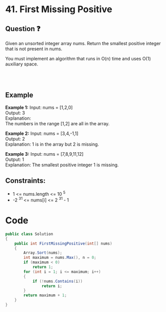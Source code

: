 # 41. First Missing Positive
## Question ❓ <br>
Given an unsorted integer array nums. Return the smallest positive integer that is not present in nums.

You must implement an algorithm that runs in O(n) time and uses O(1) auxiliary space.

<br><br>

## Example

__Example 1:__
Input: nums = [1,2,0]   
Output: 3     
Explanation:   
The numbers in the range [1,2] are all in the array.
<br>

__Example 2:__  Input: nums = [3,4,-1,1]     
Output: 2     
Explanation: 1 is in the array but 2 is missing.
<br>



      
__Example 3:__  Input: nums = [7,8,9,11,12]   
Output: 1  
Explanation: The smallest positive integer 1 is missing.
<br>
  
## Constraints:

- 1 <= nums.length <= 10 <sup> 5 </sup>
- -2 <sup> 31 </sup> <= nums[i] <= 2 <sup> 31 </sup> - 1 

# Code
```C#
public class Solution
{
    public int FirstMissingPositive(int[] nums)
    {
        Array.Sort(nums);
        int maximum = nums.Max(), n = 0;
        if (maximum < 0)
            return 1;
        for (int i = 1; i <= maximum; i++)
        {
            if (!nums.Contains(i))
                return i;
        }
        return maximum + 1;
    }
}
```
